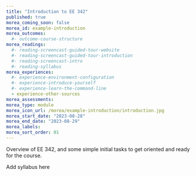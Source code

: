 ```yaml
---
title: "Introduction to EE 342"
published: true
morea_coming_soon: false
morea_id: example-introduction
morea_outcomes:
  #- outcome-course-structure
morea_readings:
  #- reading-screencast-guided-tour-website
  #- reading-screencast-guided-tour-introduction
  #- reading-screencast-intro
  #- reading-syllabus
morea_experiences:
  #- experience-environment-configuration
  #- experience-introduce-yourself
  #- experience-learn-the-command-line
  - experience-other-sources
morea_assessments:
morea_type: module
morea_icon_url: /morea/example-introduction/introduction.jpg
morea_start_date: "2023-08-28"
morea_end_date: "2023-08-29"
morea_labels:
morea_sort_order: 01
---
```


Overview of EE 342, and some simple initial tasks to get oriented and ready for the course.

Add syllabus here
